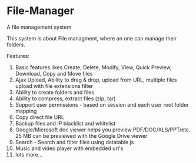 # File-Manager
A file management system

This system is about File managment, where an one can manage their folders.

Features: 
 1. Basic features likes Create, Delete, Modify, View, Quick Preview, Download, Copy and Move files
 2. Ajax Upload, Ability to drag & drop, upload from URL, multiple files upload with file extensions filter
 3. Ability to create folders and files
 4. Ability to compress, extract files (zip, tar)
 5. Support user permissions - based on session and each user root folder mapping
 6. Copy direct file URL
 7. Backup files and IP blacklist and whitelist
 8. Google/Microsoft doc viewer helps you preview PDF/DOC/XLS/PPT/etc. 25 MB can be previewed with the Google Drive viewer
 9. Search - Search and filter files using datatable js
 10. Music and video player with embedded url's 
 11. lots more...
